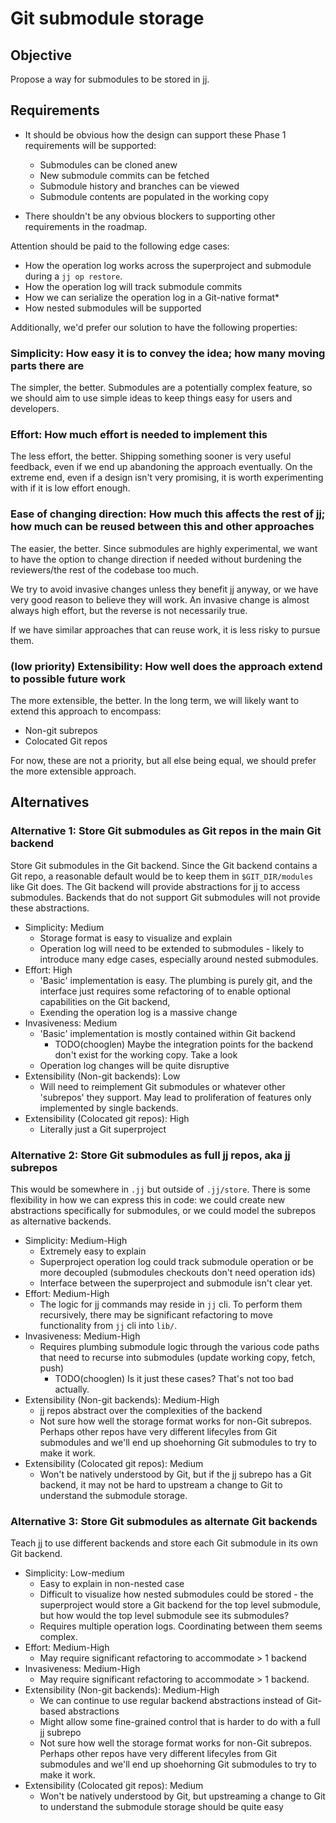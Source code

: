 # Git submodule storage

## Objective

Propose a way for submodules to be stored in jj.

## Requirements

- It should be obvious how the design can support these Phase 1 requirements
  will be supported:

  - Submodules can be cloned anew
  - New submodule commits can be fetched
  - Submodule history and branches can be viewed
  - Submodule contents are populated in the working copy

- There shouldn't be any obvious blockers to supporting other requirements in
  the roadmap.


Attention should be paid to the following edge cases:

- How the operation log works across the superproject and submodule during a `jj
  op restore`.
- How the operation log will track submodule commits
- How we can serialize the operation log in a Git-native format*
- How nested submodules will be supported

Additionally, we'd prefer our solution to have the following properties:

### Simplicity: How easy it is to convey the idea; how many moving parts there are

The simpler, the better. Submodules are a potentially complex feature, so we
should aim to use simple ideas to keep things easy for users and developers.

### Effort: How much effort is needed to implement this

The less effort, the better. Shipping something sooner is very useful feedback,
even if we end up abandoning the approach eventually. On the extreme end, even
if a design isn't very promising, it is worth experimenting with if it is low
effort enough.

### Ease of changing direction: How much this affects the rest of jj; how much can be reused between this and other approaches

The easier, the better. Since submodules are highly experimental, we want to
have the option to change direction if needed without burdening the
reviewers/the rest of the codebase too much.

We try to avoid invasive changes unless they benefit jj anyway, or we have very
good reason to believe they will work. An invasive change is almost always high
effort, but the reverse is not necessarily true.

If we have similar approaches that can reuse work, it is less risky to pursue
them.

### (low priority) Extensibility: How well does the approach extend to possible future work

The more extensible, the better. In the long term, we will likely want to extend
this approach to encompass:

- Non-git subrepos
- Colocated Git repos

For now, these are not a priority, but all else being equal, we should prefer
the more extensible approach.

## Alternatives

### Alternative 1: Store Git submodules as Git repos in the main Git backend

Store Git submodules in the Git backend. Since the Git backend contains a Git
repo, a reasonable default would be to keep them in `$GIT_DIR/modules` like Git
does. The Git backend will provide abstractions for jj to access submodules.
Backends that do not support Git submodules will not provide these abstractions.

- Simplicity: Medium
  - Storage format is easy to visualize and explain
  - Operation log will need to be extended to submodules - likely to introduce
    many edge cases, especially around nested submodules.
- Effort: High
  - 'Basic' implementation is easy. The plumbing is purely git, and the
    interface just requires some refactoring of to enable optional capabilities
    on the Git backend,
  - Exending the operation log is a massive change
- Invasiveness: Medium
  - 'Basic' implementation is mostly contained within Git backend
    - TODO(chooglen) Maybe the integration points for the backend don't exist for the working copy. Take a look
  - Operation log changes will be quite disruptive
- Extensibility (Non-git backends): Low
  - Will need to reimplement Git submodules or whatever other 'subrepos' they
    support. May lead to proliferation of features only implemented by single
    backends.
- Extensibility (Colocated git repos): High
  - Literally just a Git superproject

### Alternative 2: Store Git submodules as full jj repos, aka jj subrepos

This would be somewhere in `.jj` but outside of `.jj/store`. There is some
flexibility in how we can express this in code: we could create new abstractions
specifically for submodules, or we could model the subrepos as alternative
backends.

- Simplicity: Medium-High
  - Extremely easy to explain
  - Superproject operation log could track submodule operation or be more
    decoupled (submodules checkouts don't need operation ids)
  - Interface between the superproject and submodule isn't clear yet.
- Effort: Medium-High
  - The logic for jj commands may reside in `jj` cli. To perform them
    recursively, there may be significant refactoring to move functionality from
    `jj` cli into `lib/`.
- Invasiveness: Medium-High
  - Requires plumbing submodule logic through the various code paths that need
    to recurse into submodules (update working copy, fetch, push)
    - TODO(chooglen) Is it just these cases? That's not too bad actually.
- Extensibility (Non-git backends): Medium-High
  - jj repos abstract over the complexities of the backend
  - Not sure how well the storage format works for non-Git subrepos. Perhaps
    other repos have very different lifecyles from Git submodules and we'll end
    up shoehorning Git submodules to try to make it work.
- Extensibility (Colocated git repos): Medium
  - Won't be natively understood by Git, but if the jj subrepo has a Git
    backend, it may not be hard to upstream a change to Git to understand the
    submodule storage.

### Alternative 3: Store Git submodules as alternate Git backends

Teach jj to use different backends and store each Git submodule in its own Git
backend.

- Simplicity: Low-medium
  - Easy to explain in non-nested case
  - Difficult to visualize how nested submodules could be stored - the
    superproject would store a Git backend for the top level submodule, but how
    would the top level submodule see its submodules?
  - Requires multiple operation logs. Coordinating between them seems complex.
- Effort: Medium-High
  - May require significant refactoring to accommodate > 1 backend
- Invasiveness: Medium-High
  - May require significant refactoring to accommodate > 1 backend.
- Extensibility (Non-git backends): Medium-High
  - We can continue to use regular backend abstractions instead of Git-based
    abstractions
  - Might allow some fine-grained control that is harder to do with a full jj
    subrepo
  - Not sure how well the storage format works for non-Git subrepos. Perhaps
    other repos have very different lifecyles from Git submodules and we'll end
    up shoehorning Git submodules to try to make it work.
- Extensibility (Colocated git repos): Medium
  - Won't be natively understood by Git, but upstreaming a change to Git to
    understand the submodule storage should be quite easy
